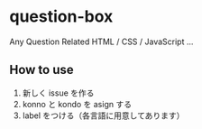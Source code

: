 # question-box
Any Question Related HTML / CSS / JavaScript ... 

## How to use
1. 新しく issue を作る
2. konno と kondo を asign する
3. label をつける（各言語に用意してあります）
